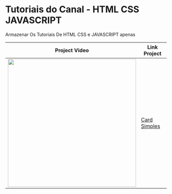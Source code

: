 # Tutoriais do Canal - HTML CSS JAVASCRIPT
 Armazenar Os Tutoriais De HTML CSS e JAVASCRIPT apenas


| Project Video| Link Project |
| ------ | ------ |
|  [<img src="https://i.ytimg.com/vi/usIYMt8v2Uc/hq720.jpg" width="400px">](https://www.youtube.com/watch?v=usIYMt8v2Uc&t=375s) |  [Card Simples](https://github.com/guifilho/Tutoriais-do-Canal-HTML-CSS-JAVASCRIPT/tree/main/Card_Simples) |
